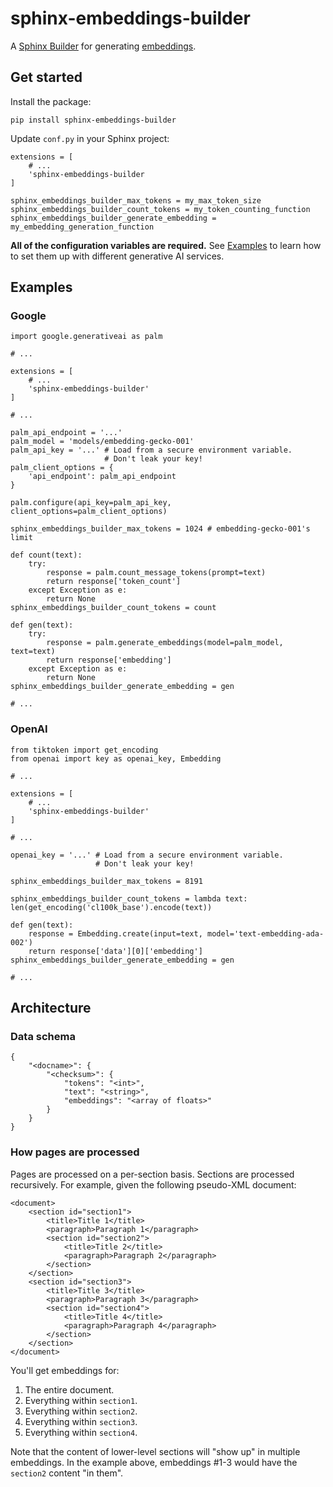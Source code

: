 # sphinx-embeddings-builder

A [Sphinx Builder] for generating [embeddings].

## Get started

Install the package:

```
pip install sphinx-embeddings-builder
```

Update `conf.py` in your Sphinx project:

```
extensions = [
    # ...
    'sphinx-embeddings-builder
]

sphinx_embeddings_builder_max_tokens = my_max_token_size
sphinx_embeddings_builder_count_tokens = my_token_counting_function
sphinx_embeddings_builder_generate_embedding = my_embedding_generation_function
```

**All of the configuration variables are required.** See [Examples] to learn how
to set them up with different generative AI services.

<h2 id="examples">Examples</h2>

### Google

```
import google.generativeai as palm

# ...

extensions = [
    # ...
    'sphinx-embeddings-builder'
]

# ...

palm_api_endpoint = '...'
palm_model = 'models/embedding-gecko-001'
palm_api_key = '...' # Load from a secure environment variable. 
                     # Don't leak your key!
palm_client_options = {
    'api_endpoint': palm_api_endpoint
}

palm.configure(api_key=palm_api_key, client_options=palm_client_options)

sphinx_embeddings_builder_max_tokens = 1024 # embedding-gecko-001's limit

def count(text):
    try:
        response = palm.count_message_tokens(prompt=text)
        return response['token_count']
    except Exception as e:
        return None
sphinx_embeddings_builder_count_tokens = count

def gen(text):
    try:
        response = palm.generate_embeddings(model=palm_model, text=text)
        return response['embedding']
    except Exception as e:
        return None
sphinx_embeddings_builder_generate_embedding = gen

# ...
```

### OpenAI

```
from tiktoken import get_encoding
from openai import key as openai_key, Embedding

# ...

extensions = [
    # ...
    'sphinx-embeddings-builder'
]

# ...

openai_key = '...' # Load from a secure environment variable.
                   # Don't leak your key!

sphinx_embeddings_builder_max_tokens = 8191

sphinx_embeddings_builder_count_tokens = lambda text: len(get_encoding('cl100k_base').encode(text))

def gen(text):
    response = Embedding.create(input=text, model='text-embedding-ada-002')
    return response['data'][0]['embedding']
sphinx_embeddings_builder_generate_embedding = gen

# ...
```

## Architecture

### Data schema

```
{
    "<docname>": {
        "<checksum>": {
            "tokens": "<int>",
            "text": "<string>",
            "embeddings": "<array of floats>"
        }
    }
}
```

### How pages are processed

Pages are processed on a per-section basis. Sections are processed recursively.
For example, given the following pseudo-XML document:

```
<document>
    <section id="section1">
        <title>Title 1</title>
        <paragraph>Paragraph 1</paragraph>
        <section id="section2">
            <title>Title 2</title>
            <paragraph>Paragraph 2</paragraph>
        </section>
    </section>
    <section id="section3">
        <title>Title 3</title>
        <paragraph>Paragraph 3</paragraph>
        <section id="section4">
            <title>Title 4</title>
            <paragraph>Paragraph 4</paragraph>
        </section>
    </section>
</document>
```

You'll get embeddings for:

1. The entire document.
2. Everything within `section1`.
3. Everything within `section2`.
4. Everything within `section3`.
5. Everything within `section4`.

Note that the content of lower-level sections will "show up" in
multiple embeddings. In the example above, embeddings #1-3 would
have the `section2` content "in them".

[Sphinx Builder]: https://www.sphinx-doc.org/en/master/usage/builders/index.html
[embeddings]: https://en.wikipedia.org/wiki/Word_embedding
[Examples]: #examples
